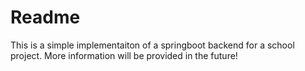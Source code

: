 # Readme

This is a simple implementaiton of a springboot backend for a school project. More information will be provided in the future!

